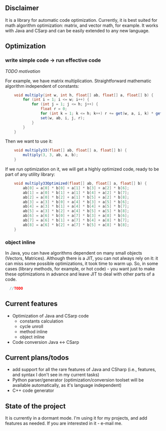 ## Disclaimer
It is a library for automatic code optimization. Currently, it is best suited for math algorithm optimization: matrix, and vector math, for example. It works with Java and CSarp and can be easily extended to any new language.

## Optimization
### write simple code -> run effective code

*TODO motivation*

For example, we have matrix multiplication. Straightforward mathematic algorithm independent of constants:
```java
    void multiply(int w, int h, float[] ab, float[] a, float[] b) {
        for (int i = 1; i <= w; i++) {
            for (int j = 1; j <= h; j++) {
                float r = 0;
                for (int k = 1; k <= h; k++) r += get(w, a, i, k) * get(w, b, k, j);
                set(w, ab, i, j, r);
            }
        }
    }
```
Then we want to use it:
```java
    void multiply33(float[] ab, float[] a, float[] b) {
        multiply(3, 3, ab, a, b);
    }
```
If we run optimization on it, we will get a highly optimized code, ready to be part of any utility library:
```java
    void multiply33Optimized(float[] ab, float[] a, float[] b) {
        ab[0] = a[0] * b[0] + a[1] * b[3] + a[2] * b[6];
        ab[1] = a[0] * b[1] + a[1] * b[4] + a[2] * b[7];
        ab[2] = a[0] * b[2] + a[1] * b[5] + a[2] * b[8];
        ab[3] = a[3] * b[0] + a[4] * b[3] + a[5] * b[6];
        ab[4] = a[3] * b[1] + a[4] * b[4] + a[5] * b[7];
        ab[5] = a[3] * b[2] + a[4] * b[5] + a[5] * b[8];
        ab[6] = a[6] * b[0] + a[7] * b[3] + a[8] * b[6];
        ab[7] = a[6] * b[1] + a[7] * b[4] + a[8] * b[7];
        ab[8] = a[6] * b[2] + a[7] * b[5] + a[8] * b[8];
    }
```

### object inline
In Java, you can have algorithms dependent on many small objects (Vectors, Matrices). Although there is a JIT, you can not always rely on it: it can miss some possible optimizations, it took time to warm up. So, in some cases (library methods, for example, or hot code) - you want just to make these optimizations in advance and leave JIT to deal with other parts of a code.
```java
  //TODO
```

## Current features
* Optimization of Java and CSarp code
  * constants calculation
  * cycle unroll
  * method inline
  * object inline
* Code conversion Java <-> CSarp

## Current plans/todos
- add support for all the rare features of Java and CSharp (i.e., features, and syntax I don't see in my current tasks)
- Python parser/generator (optimization/conversion toolset will be available automatically, as it's language independent)
- C++ code generator

## State of the project
It is currently in a dormant mode. I'm using it for my projects, and add features as needed. If you are interested in it - e-mail me.
